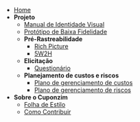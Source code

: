 - [Home](/)
- **Projeto**
  - [Manual de Identidade Visual](ManualIdentidadeVisual.md)
  - [Protótipo de Baixa Fidelidade](PrototipoBaixo.md)
  - **Pré-Rastreabilidade**
    - [Rich Picture](rich_picture.md)
    - [5W2H](5W2H.md)
  - **Elicitação**
    - [Questionário](Questionário.md)
  - **Planejamento de custos e riscos**
    - [Plano de gerenciamento de custos](PlanoDeGerenciamentoDeCustos.md)
    - [Plano de gerenciamento de riscos](GerenciamentoDeRiscos.md)
- **Sobre o Cuponzim**
    - [Folha de Estilo](folhaDeEstilo.md)
    - [Como Contribuir](comoContribuir.md)

